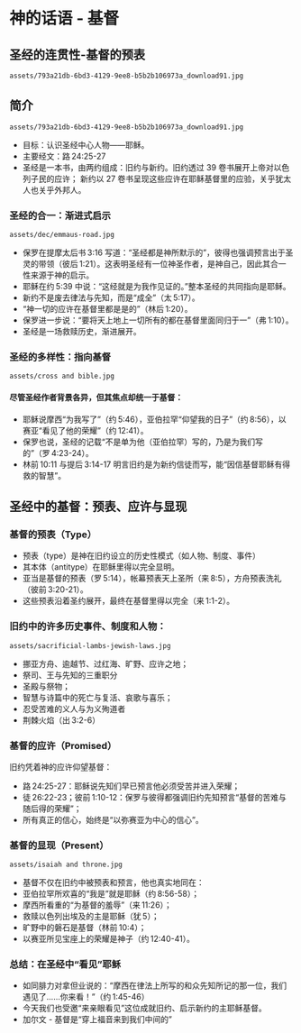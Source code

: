 # 神的话语 - 基督

## 圣经的连贯性-基督的预表
`assets/793a21db-6bd3-4129-9ee8-b5b2b106973a_download91.jpg`

## 简介
`assets/793a21db-6bd3-4129-9ee8-b5b2b106973a_download91.jpg`
- 目标：认识圣经中心人物——耶稣。
- 主要经文：路 24:25-27
- 圣经是一本书，由两约组成：旧约与新约。旧约透过 39 卷书展开上帝对以色列子民的应许；
新约以 27 卷书呈现这些应许在耶稣基督里的应验，关乎犹太人也关乎外邦人。

### 圣经的合一：渐进式启示
`assets/dec/emmaus-road.jpg`
- 保罗在提摩太后书 3:16 写道：“圣经都是神所默示的”，彼得也强调预言出于圣灵的带领（彼后 1:21）。这表明圣经有一位神圣作者，是神自己，因此其合一性来源于神的启示。
- 耶稣在约 5:39 中说：“这经就是为我作见证的。”整本圣经的共同指向是耶稣。
- 新约不是废去律法与先知，而是“成全”（太 5:17）。
- “神一切的应许在基督里都是是的”（林后 1:20）。
- 保罗进一步说：“要将天上地上一切所有的都在基督里面同归于一”（弗 1:10）。
- 圣经是一场救赎历史，渐进展开。

### 圣经的多样性：指向基督
`assets/cross and bible.jpg`
#### 尽管圣经作者背景各异，但其焦点却统一于基督：
- 耶稣说摩西“为我写了”（约 5:46），亚伯拉罕“仰望我的日子”（约 8:56），以赛亚“看见了他的荣耀”（约 12:41）。
- 保罗也说，圣经的记载“不是单为他（亚伯拉罕）写的，乃是为我们写的”（罗 4:23-24）。
- 林前 10:11 与提后 3:14-17 明言旧约是为新约信徒而写，能“因信基督耶稣有得救的智慧”。

## 圣经中的基督：预表、应许与显现
### 基督的预表（Type）
- 预表（type）是神在旧约设立的历史性模式（如人物、制度、事件）
- 其本体（antitype）在耶稣里得以完全显明。
- 亚当是基督的预表（罗 5:14），帐幕预表天上圣所（来 8:5），方舟预表洗礼（彼前 3:20-21）。
- 这些预表沿着圣约展开，最终在基督里得以完全（来 1:1-2）。

### 旧约中的许多历史事件、制度和人物：
`assets/sacrificial-lambs-jewish-laws.jpg`
- 挪亚方舟、逾越节、过红海、旷野、应许之地；
- 祭司、王与先知的三重职分
- 圣殿与祭物；
- 智慧与诗篇中的死亡与复活、哀歌与喜乐；
- 忍受苦难的义人与为义殉道者
- 荆棘火焰（出 3:2-6）

### 基督的应许（Promised）
旧约凭着神的应许仰望基督：
- 路 24:25-27：耶稣说先知们早已预言他必须受苦并进入荣耀；
- 徒 26:22-23；彼前 1:10-12：保罗与彼得都强调旧约先知预言“基督的苦难与随后得的荣耀”；
- 所有真正的信心，始终是“以弥赛亚为中心的信心”。

### 基督的显现（Present）
`assets/isaiah and throne.jpg`
- 基督不仅在旧约中被预表和预言，他也真实地同在：
- 亚伯拉罕所欢喜的“我是”就是耶稣（约 8:56-58）；
- 摩西所看重的“为基督的羞辱”（来 11:26）；
- 救赎以色列出埃及的主是耶稣（犹 5）；
- 旷野中的磐石是基督（林前 10:4）；
- 以赛亚所见宝座上的荣耀是神子（约 12:40-41）。

### 总结：在圣经中“看见”耶稣
- 如同腓力对拿但业说的：“摩西在律法上所写的和众先知所记的那一位，我们遇见了......你来看！”（约 1:45-46）
- 今天我们也受邀“来亲眼看见”这位成就旧约、启示新约的主耶稣基督。
- 加尔文 - 基督是“穿上福音来到我们中间的”
